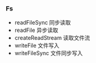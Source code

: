 ### Fs

- readFileSync 同步读取
- readFile 异步读取
- createReadStream 读取文件流
- writeFile 文件写入
- writeFileSync 文件同步写入